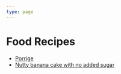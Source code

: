 ```yaml
---
type: page
---
```


# Food Recipes

 - [Porrige](blog/posts/2022/11/01/porridge.html)
 - [Nutty banana cake with no added sugar](blog/posts/2022/11/05/nutty-banana-cake-with-no-added-sugar.html)
